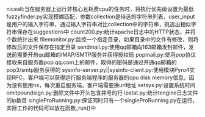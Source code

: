 niceall:当在服务器上运行非核心且耗费cpu的任务时，将执行优先级设置为最低
fuzzyfinder.py实现模糊匹配，参数collection是待选的字符串列表，user_input是用户的输入字符串，通过输入字符串对比collection中的字符串，挑选出相似字符串保存在suggestions中
count200.py:统计apache日志中的HTTP状态，并将个数统计出来
filemonitor.py:监控一个指定目录，如果目录中的文件有修改，则将修改后的文件保存在指定目录
sendmail.py:使用qq邮箱向163邮箱发封邮件，发送前需要开启qq邮箱的IMAP/SMTP服务并获得授权码
popmail.py:使用pop协议接收来自服务器pop.qq.com上的邮件，取得的密码是通过开通qq邮箱的pop3/smtp服务获得的
sysinfo-server.py||sysinfo-client.py:使用模块Pyro4实现RPC，客户端可以获得运行服务端程序的服务器的cpu disk memory信息，因为没有使用ns，每次重启服务端，客户端需要换uri地址
setsys.py:设置系统时间
omitpoundsign.py:删除文件中开头包含井号的行
ipstat.py:统计tengine日志文件的ip数目
singleProRunning.py:保证同时只有一个singleProRunning.py在运行，实际工作的代码可以放在函数_run()中
